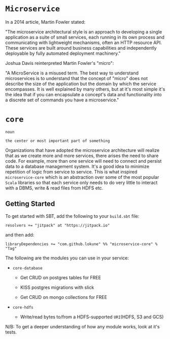 # `Microservice`

In a 2014 article, Martin Fowler stated:

"The microservice architectural style is an approach to developing a single application as a suite of small services, each running in its own process and communicating with lightweight mechanisms, often an HTTP resource API. These services are built around business capabilities and independently deployable by fully automated deployment machinery."

Joshua Davis reinterpreted Martin Fowler's "micro":

"A MicroService is a misused term.  The best way to understand microservices is to understand that the concept of "micro" does not describe the size of the application but the domain by which the service encompasses.  It is well explained by many others, but at it's most simple it's the idea that if you can encapsulate a concept's data and functionality into a discrete set of commands you have a microservice."

# `core`

    noun

    the center or most important part of something

Organizations that have adopted the microservice architecture will realize that as we create more and more services, there arises the need to share code. For example, more than one service will need to connect and persist data to a database management system. It's a good idea to minimize repetition of logic from service to service. This is what inspired `microservice-core` which is an abstraction over some of the most popular `Scala` libraries so that each service only needs to do very little to interact with a DBMS, write & read files from HDFS etc.

## Getting Started

To get started with SBT, add the following to your `build.sbt` file:

`resolvers += "jitpack" at "https://jitpack.io"`

and then add:

`libraryDependencies += "com.github.lokune" %% "microservice-core" % "Tag"`

The following are the modules you can use in your service:

* `core-database`

  *  Get CRUD on postgres tables for FREE

  *  KISS postgres migrations with slick

  *  Get CRUD on mongo collections for FREE

* `core-hdfs`

    *  Write/read bytes to/from a HDFS-supported `URI`(HDFS, S3 and GCS)

N/B: To get a deeper understanding of how any module works, look at it's tests.
